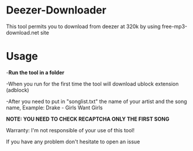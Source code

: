 # Deezer-Downloader
 This tool permits you to download from deezer at 320k by using free-mp3-download.net site

# **Usage**
-**Run the tool in a folder**

-When you run for the first time the tool will download ublock extension (adblock)

-After you need to put in "songlist.txt" the name of your artist and the song name, 
Example: Drake - Girls Want Girls


**NOTE: YOU NEED TO CHECK RECAPTCHA ONLY THE FIRST SONG**

Warranty: I'm not responsible of your use of this tool! 

If you have any problem don't hesitate to open an issue  


